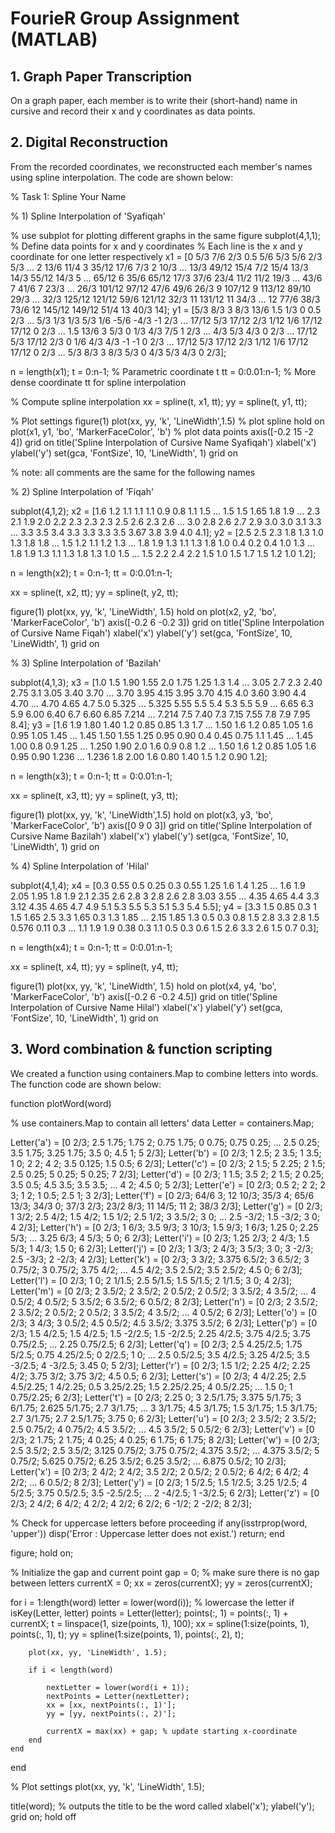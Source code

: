 # FourieR Group Assignment (MATLAB)

## 1. Graph Paper Transcription

On a graph paper, each member is to write their (short-hand) name in cursive and record their x and y coordinates as data points.

## 2. Digital Reconstruction

From the recorded coordinates, we reconstructed each member's names using spline interpolation.
The code are shown below:

% Task 1: Spline Your Name


% 1) Spline Interpolation of 'Syafiqah'

% use subplot for plotting different graphs in the same figure
subplot(4,1,1);
% Define data points for x and y coordinates
% Each line is the x and y coordinate for one letter respectively
x1 = [0 5/3 7/6 2/3 0.5 5/6 5/3 5/6 2/3 5/3 ...
    2 13/6 11/4 3 35/12 17/6 7/3 2 10/3 ...
    13/3 49/12 15/4 7/2 15/4 13/3 14/3 55/12 14/3 5 ...
    65/12 6 35/6 65/12 17/3 37/6 23/4 11/2 11/2 19/3 ...
    43/6 7 41/6 7 23/3 ...
    26/3 101/12 97/12 47/6 49/6 26/3 9 107/12 9 113/12 89/10 29/3 ...
    32/3 125/12 121/12 59/6 121/12 32/3 11 131/12 11 34/3 ...
    12 77/6 38/3 73/6 12 145/12 149/12 51/4 13 40/3 14];
y1 = [5/3 8/3 3 8/3 13/6 1.5 1/3 0 0.5 2/3 ...
    5/3 1/3 1/3 5/3 1/6 -5/6 -4/3 -1 2/3 ...
    17/12 5/3 17/12 2/3 1/12 1/6 17/12 17/12 0 2/3 ...
    1.5 13/6 3 5/3 0 1/3 4/3 7/5 1 2/3 ...
    4/3 5/3 4/3 0 2/3 ...
    17/12 5/3 17/12 2/3 0 1/6 4/3 4/3 -1 -1 0 2/3 ...
    17/12 5/3 17/12 2/3 1/12 1/6 17/12 17/12 0 2/3 ...
    5/3 8/3 3 8/3 5/3 0 4/3 5/3 4/3 0 2/3];

n = length(x1);
t = 0:n-1; % Parametric coordinate t
tt = 0:0.01:n-1; % More dense coordinate tt for spline interpolation

% Compute spline interpolation
xx = spline(t, x1, tt);
yy = spline(t, y1, tt);

% Plot settings
figure(1)
plot(xx, yy, 'k', 'LineWidth',1.5) % plot spline
hold on
plot(x1, y1, 'bo', 'MarkerFaceColor', 'b') % plot data points
axis([-0.2 15 -2 4])
grid on
title('Spline Interpolation of Cursive Name Syafiqah')
xlabel('x')
ylabel('y')
set(gca, 'FontSize', 10, 'LineWidth', 1)
grid on

% note: all comments are the same for the following names

% 2) Spline Interpolation of 'Fiqah'

subplot(4,1,2);
x2 = [1.6 1.2 1.1 1.1 1.1 0.9 0.8 1.1 1.5 ...
1.5 1.5 1.65 1.8 1.9 ... 
2.3 2.1 1.9 2.0 2.2 2.3 2.3 2.3 2.5 2.6 2.3 2.6 ...
3.0 2.8 2.6 2.7 2.9 3.0 3.0 3.1 3.3 ...
3.3 3.5 3.4 3.3 3.3 3.3 3.5 3.67 3.8 3.9 4.0 4.1];
y2 = [2.5 2.5 2.3 1.8 1.3 1.0 1.3 1.8 1.8 ...
1.5 1.2 1.1 1.2 1.3 ...
1.8 1.9 1.3 1.1 1.3 1.8 1.0 0.4 0.2 0.4 1.0 1.3 ...
1.8 1.9 1.3 1.1 1.3 1.8 1.3 1.0 1.5 ...
1.5 2.2 2.4 2.2 1.5 1.0 1.5 1.7 1.5 1.2 1.0 1.2];

n = length(x2);
t = 0:n-1; 
tt = 0:0.01:n-1; 

xx = spline(t, x2, tt);
yy = spline(t, y2, tt);

figure(1)
plot(xx, yy, 'k', 'LineWidth', 1.5) 
hold on
plot(x2, y2, 'bo', 'MarkerFaceColor', 'b') 
axis([-0.2 6 -0.2 3])
grid on
title('Spline Interpolation of Cursive Name Fiqah')
xlabel('x')
ylabel('y')
set(gca, 'FontSize', 10, 'LineWidth', 1)
grid on

% 3) Spline Interpolation of 'Bazilah'

subplot(4,1,3);
x3 = [1.0 1.5 1.90 1.55 2.0 1.75 1.25 1.3 1.4 ...
    3.05 2.7 2.3 2.40 2.75 3.1 3.05 3.40 3.70 ...
    3.70 3.95 4.15 3.95 3.70 4.15 4.0 3.60 3.90 4.4 4.70 ...
    4.70 4.65 4.7 5.0 5.325 ...
    5.325 5.55 5.5 5.4 5.3 5.5 5.9 ...
    6.65 6.3 5.9 6.00 6.40 6.7 6.60 6.85 7.214 ...
    7.214 7.5 7.40 7.3 7.15 7.55 7.8 7.9 7.95 8.4];
y3 = [1.6 1.9 1.80 1.40 1.2 0.85 0.85 1.3 1.7 ...
    1.50 1.6 1.2 0.85 1.05 1.6 0.95 1.05 1.45 ...
    1.45 1.50 1.55 1.25 0.95 0.90 0.4 0.45 0.75 1.1 1.45 ...
    1.45 1.00 0.8 0.9 1.25 ...
    1.250 1.90 2.0 1.6 0.9 0.8 1.2 ...
    1.50 1.6 1.2 0.85 1.05 1.6 0.95 0.90 1.236 ...
    1.236 1.8 2.00 1.6 0.80 1.40 1.5 1.2 0.90 1.2];
    
n = length(x3);
t = 0:n-1;
tt = 0:0.01:n-1;

xx = spline(t, x3, tt);
yy = spline(t, y3, tt);

figure(1)
plot(xx, yy, 'k', 'LineWidth',1.5)
hold on
plot(x3, y3, 'bo', 'MarkerFaceColor', 'b')
axis([0 9 0 3])
grid on
title('Spline Interpolation of Cursive Name Bazilah')
xlabel('x')
ylabel('y')
set(gca, 'FontSize', 10, 'LineWidth', 1)
grid on

% 4) Spline Interpolation of 'Hilal'

subplot(4,1,4);
x4 = [0.3 0.55 0.5 0.25 0.3 0.55 1.25 1.6 1.4 1.25 ...
1.6 1.9 2.05 1.95 1.8 1.9 2.1 2.35 2.6 2.8 3 2.8 2.6 2.8 3.03 3.55 ...
4.35 4.65 4.4 3.3 3.12 4.35 4.65 4.7 4.9 5.1 5.3 5.5 5.3 5.1 5.3 5.4 5.5];
y4 = [3.3 1.5 0.85 0.3 1 1.5 1.65 2.5 3.3 1.65 0.3 1.3 1.85 ...
2.15 1.85 1.3 0.5 0.3 0.8 1.5 2.8 3.3 2.8 1.5 0.576 0.11 0.3 ...
1.1 1.9 1.9 0.38 0.3 1.1 0.5 0.3 0.6 1.5 2.6 3.3 2.6 1.5 0.7 0.3];

n = length(x4);
t = 0:n-1; 
tt = 0:0.01:n-1; 

xx = spline(t, x4, tt);
yy = spline(t, y4, tt);

figure(1)
plot(xx, yy, 'k', 'LineWidth', 1.5) 
hold on
plot(x4, y4, 'bo', 'MarkerFaceColor', 'b') 
axis([-0.2 6 -0.2 4.5])
grid on
title('Spline Interpolation of Cursive Name Hilal')
xlabel('x')
ylabel('y')
set(gca, 'FontSize', 10, 'LineWidth', 1)
grid on


## 3. Word combination & function scripting

We created a function using containers.Map to combine letters into words. 
The function code are shown below:

function plotWord(word)

% use containers.Map to contain all letters' data
Letter = containers.Map;

Letter('a') = [0 2/3; 2.5 1.75; 1.75 2; 0.75 1.75; 0 0.75; 0.75 0.25; ...
               2.5 0.25; 3.5 1.75; 3.25 1.75; 3.5 0; 4.5 1; 5 2/3];
Letter('b') = [0 2/3; 1 2.5; 2 3.5; 1 3.5; 1 0; 2 2; 4 2; 3.5 0.125; 1.5 0.5; 6 2/3];
Letter('c') = [0 2/3; 2 1.5; 5 2.25; 2 1.5; 2.5 0.25; 5 0.25; 5 0.25; 7 2/3];
Letter('d') = [0 2/3; 1 1.5; 3.5 2; 2 1.5; 2 0.25; 3.5 0.5; 4.5 3.5; 3.5 3.5; ...
               4 2; 4.5 0; 5 2/3];
Letter('e') = [0 2/3; 0.5 2; 2 2; 2 3; 1 2; 1 0.5; 2.5 1; 3 2/3];
Letter('f') = [0 2/3; 64/6 3; 12 10/3; 35/3 4; 65/6 13/3; 34/3 0; 37/3 2/3; 23/2 8/3; 11 14/5; 11 2; 38/3 2/3];
Letter('g') = [0 2/3; 1 3/2; 2.5 4/2; 1.5 4/2; 1.5 1/2; 2.5 1/2; 3 3.5/2; 3 0; ...
               2.5 -3/2; 1.5 -3/2; 3 0; 4 2/3];
Letter('h') = [0 2/3; 1 6/3; 3.5 9/3; 3 10/3; 1.5 9/3; 1 6/3; 1.25 0; 2.25 5/3; ...
               3.25 6/3; 4 5/3; 5 0; 6 2/3];
Letter('i') = [0 2/3; 1.25 2/3; 2 4/3; 1.5 5/3; 1 4/3; 1.5 0; 6 2/3];
Letter('j') = [0 2/3; 1 3/3; 2 4/3; 3 5/3; 3 0; 3 -2/3; 2.5 -3/3; 2 -2/3; 4 2/3];
Letter('k') = [0 2/3; 3 3/2; 3.375 6.5/2; 3 6.5/2; 3 0.75/2; 3 0.75/2; 3.75 4/2; ...
               4.5 4/2; 3.5 2.5/2; 3.5 2.5/2; 4.5 0; 6 2/3];
Letter('l') = [0 2/3; 1 0; 2 1/1.5; 2.5 5/1.5; 1.5 5/1.5; 2 1/1.5; 3 0; 4 2/3];
Letter('m') = [0 2/3; 2 3.5/2; 2 3.5/2; 2 0.5/2; 2 0.5/2; 3 3.5/2; 4 3.5/2; ...
               4 0.5/2; 4 0.5/2; 5 3.5/2; 6 3.5/2; 6 0.5/2; 8 2/3];
Letter('n') = [0 2/3; 2 3.5/2; 2 3.5/2; 2 0.5/2; 2 0.5/2; 3 3.5/2; 4 3.5/2; ...
               4 0.5/2; 6 2/3];
Letter('o') = [0 2/3; 3 4/3; 3 0.5/2; 4.5 0.5/2; 4.5 3.5/2; 3.375 3.5/2; 6 2/3];
Letter('p') = [0 2/3; 1.5 4/2.5; 1.5 4/2.5; 1.5 -2/2.5; 1.5 -2/2.5; 2.25 4/2.5; 3.75 4/2.5; 3.75 0.75/2.5; ...
               2.25 0.75/2.5; 6 2/3];
Letter('q') = [0 2/3; 2.5 4.25/2.5; 1.75 5/2.5; 0.75 4.25/2.5; 0 2/2.5; 1 0; ...
               2.5 0.5/2.5; 3.5 4/2.5; 3.25 4/2.5; 3.5 -3/2.5; 4 -3/2.5; 3.45 0; 5 2/3];
Letter('r') = [0 2/3; 1.5 1/2; 2.25 4/2; 2.25 4/2; 3.75 3/2; 3.75 3/2; 4.5 0.5; 6 2/3];
Letter('s') = [0 2/3; 4 4/2.25; 2.5 4.5/2.25; 1 4/2.25; 0.5 3.25/2.25; 1.5 2.25/2.25; 4 0.5/2.25; ...
               1.5 0; 1 0.75/2.25; 6 2/3];
Letter('t') = [0 2/3; 2.25 0; 3 2.5/1.75; 3.375 5/1.75; 3 6/1.75; 2.625 5/1.75; 2.7 3/1.75; ...
               3 3/1.75; 4.5 3/1.75; 1.5 3/1.75; 1.5 3/1.75; 2.7 3/1.75; 2.7 2.5/1.75; 3.75 0; 6 2/3];
Letter('u') = [0 2/3; 2 3.5/2; 2 3.5/2; 2.5 0.75/2; 4 0.75/2; 4.5 3.5/2; ...
               4.5 3.5/2; 5 0.5/2; 6 2/3];
Letter('v') = [0 2/3; 2 1.75; 2 1.75; 4 0.25; 4 0.25; 6 1.75; 6 1.75; 8 2/3];
Letter('w') = [0 2/3; 2.5 3.5/2; 2.5 3.5/2; 3.125 0.75/2; 3.75 0.75/2; 4.375 3.5/2; ...
               4.375 3.5/2; 5 0.75/2; 5.625 0.75/2; 6.25 3.5/2; 6.25 3.5/2; ...
               6.875 0.5/2; 10 2/3];
Letter('x') = [0 2/3; 2 4/2; 2 4/2; 3.5 2/2; 2 0.5/2; 2 0.5/2; 6 4/2; 6 4/2; 4 2/2; ...
               6 0.5/2; 8 2/3];
Letter('y') = [0 2/3; 1 5/2.5; 1.5 1/2.5; 3.25 1/2.5; 4 5/2.5; 3.75 0.5/2.5; 3.5 -2.5/2.5; ...
               2 -4/2.5; 1 -3/2.5; 6 2/3];
Letter('z') = [0 2/3; 2 4/2; 6 4/2; 4 2/2; 4 2/2; 6 2/2; 6 -1/2; 2 -2/2; 8 2/3];

% Check for uppercase letters before proceeding
if any(isstrprop(word, 'upper')) 
   disp('Error : Uppercase letter does not exist.')
   return;
end

figure;
hold on;

% Initialize the gap and current point
gap = 0; % make sure there is no gap between letters
currentX = 0;
xx = zeros(currentX);
yy = zeros(currentX);

for i = 1:length(word)
    letter = lower(word(i)); % lowercase the letter
    if isKey(Letter, letter)
        points = Letter(letter);
        points(:, 1) = points(:, 1) + currentX;
        t = linspace(1, size(points, 1), 100);
        xx = spline(1:size(points, 1), points(:, 1), t);
        yy = spline(1:size(points, 1), points(:, 2), t);

        plot(xx, yy, 'LineWidth', 1.5);

        if i < length(word)

            nextLetter = lower(word(i + 1));
            nextPoints = Letter(nextLetter);
            xx = [xx, nextPoints(:, 1)'];
            yy = [yy, nextPoints(:, 2)'];

            currentX = max(xx) + gap; % update starting x-coordinate
        end
    end
end

% Plot settings
plot(xx, yy, 'k', 'LineWidth', 1.5);

title(word); % outputs the title to be the word called
xlabel('x');
ylabel('y');
grid on;
hold off
